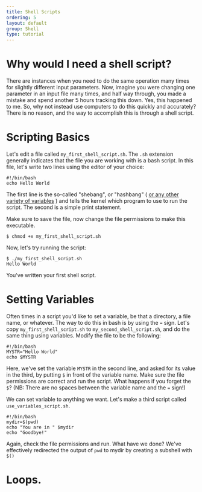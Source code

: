 ```yaml
---
title: Shell Scripts
ordering: 5
layout: default
group: Shell
type: tutorial
---
```


# Why would I need a shell script?

There are instances when you need to do the same operation many times for slightly different
input parameters. Now, imagine you were changing one parameter in an input file many times,
and half way through, you made a mistake and spend another 5 hours tracking this down. Yes,
this happened to me. So, why not instead use computers to do this quickly and accurately?
There is no reason, and the way to accomplish this is through a shell script.

# Scripting Basics

Let's edit a file called `my_first_shell_script.sh`. The `.sh` extension generally indicates
that the file you are working with is a bash script. In this file, let's write two lines using
the editor of your choice:

```
#!/bin/bash 
echo Hello World
```

The first line is the so-called "shebang", or "hashbang" ( [or any other variety of variables](http://en.wikipedia.org/wiki/Shebang_%28Unix%29) ) and tells the kernel which program to use to run
the script. The second is a simple print statement.

Make sure to save the file, now change the file permissions to make this executable.

```
$ chmod +x my_first_shell_script.sh
```

Now, let's try running the script:

```
$ ./my_first_shell_script.sh
Hello World
```

You've written your first shell script.

# Setting Variables

Often times in a script you'd like to set a variable, be that a directory, a file name, or whatever. The 
way to do this in bash is by using the `=` sign. Let's copy `my_first_shell_script.sh` to `my_second_shell_script.sh`,
and do the same thing using variables. Modify the file to be the following:

```
#!/bin/bash
MYSTR="Hello World"
echo $MYSTR
```

Here, we've set the variable `MYSTR` in the second line, and asked for its value in the third, by putting `$` in front of the variable name.
Make sure the file permissions are correct and run the script. What happens if you forget the `$`?
(NB: There are no spaces between the variable name and the `=` sign!)

We can set variable to anything we want. Let's make a third script called `use_variables_script.sh`.

```
#!/bin/bash
mydir=$(pwd)
echo "You are in " $mydir
echo "Goodbye!"
```

Again, check the file permissions and run. What have we done? We've effectively redirected the output of `pwd` to mydir by creating a subshell with `$()`

# Loops.